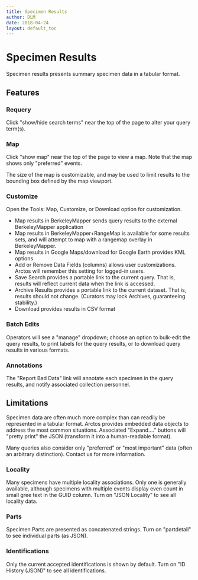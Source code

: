```yaml
---
title: Specimen Results
author: DLM
date: 2018-04-24
layout: default_toc
---
```


# Specimen Results

Specimen results presents summary specimen data in a tabular format. 

## Features

### Requery

Click "show/hide search terms" near the top of the page to alter your query term(s).

### Map

Click "show map" near the top of the page to view a map. Note that the map shows only "preferred" events.

The size of the map is customizable, and may be used to limit results to the bounding box defined by the map viewport.

### Customize

Open the Tools: Map, Customize, or Download option for customization.

* Map results in BerkeleyMapper sends query results to the external BerkeleyMapper application
* Map results in BerkeleyMapper+RangeMap is available for some results sets, and will attempt to map with a rangemap overlay in BerkeleyMapper.
* Map results in Google Maps/download for Google Earth provides KML options
* Add or Remove Data Fields (columns) allows user customizations. Arctos will remember this setting for logged-in users.
* Save Search provides a portable link to the current query. That is, results will reflect current data when the link is accessed.
* Archive Results provides a portable link to the current dataset. That is, results should not change. (Curators may lock Archives, guaranteeing stability.)
* Download provides results in CSV format						
						

### Batch Edits

Operators will see a "manage" dropdown; choose an option to bulk-edit the query results, to print labels for the query results, or to download query results in various formats.

### Annotations

The "Report Bad Data" link will annotate each specimen in the query results, and notify associated collection personnel.


## Limitations

Specimen data are often much more complex than can readily be represented in a tabular format. Arctos provides embedded data objects
to address the most common situations. Associated "Expand...." buttons will "pretty print" the JSON (transform it into a human-readable format). 

Many queries also consider only "preferred" or "most important" data (often an arbitrary distinction). Contact us for more information.

### Locality

Many specimens have multiple locality associations. Only one is generally available, although specimens with multiple events 
display even count in small gree text in the GUID column. Turn on "JSON Locality" to see all locality data.

### Parts

Specimen Parts are presented as concatenated strings. Turn on "partdetail" to see individual parts (as JSON).

### Identifications

Only the current accepted identifications is shown by default. Turn on "ID History (JSON)" to see all identifications.